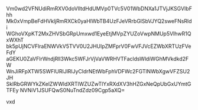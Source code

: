 Vm0wd2VFNUdiRmRXV0doVlltdHdUMVp0TVc5V01WbDNXa1JTVjJKSGVIbFhh
Mk0xVmpBeFdHVkljRmRXCk0yaHlWbTB4UzFJeVRrbGlSbVJYQ2sweFNsRldi
WGhoVXpKT2MxZHVSbGRpUmxwd1EyeEtjMVpZYUZoVwpNMUp5VlhwR1QxWXhT
bk5pUjNCVFlraENWVkV5TVV0U2JHUlpZMFprV0FwVFJVcEZWbXRTUzFVeFdY
aGEKU0ZaVFlrWndjRll3Wkc5WFJrVjVaVWRHVTFacldsWldiWGhMVkdkd2FW
WnJiRFpXTW5SWFlURlJlRlJyCldrNEtWbFphVDFWc2FGTlNWbXgwVFZSU2JH
SklRbGRWYkZKelZWWldXRTlWZUZwTlYxRXdXV3hHZGxNeQpUbGxUYmtGTFEy
NVNiV1JSUFQwS0NuTndZdz09Cgp5aXQ=

vxd